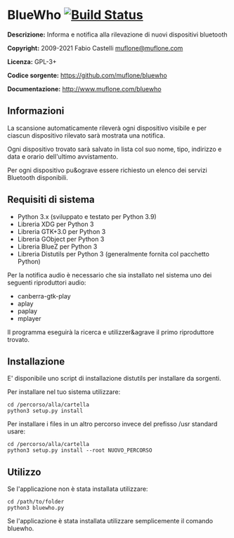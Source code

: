 BlueWho [![Build Status](https://travis-ci.org/muflone/bluewho.svg?branch=master)](https://travis-ci.org/muflone/bluewho)
=======
**Descrizione:** Informa e notifica alla rilevazione di nuovi dispositivi bluetooth

**Copyright:** 2009-2021 Fabio Castelli <muflone@muflone.com>

**Licenza:** GPL-3+

**Codice sorgente:** https://github.com/muflone/bluewho

**Documentazione:** http://www.muflone.com/bluewho

Informazioni
------------

La scansione automaticamente rilever&agrave; ogni dispositivo visibile e per
ciascun dispositivo rilevato sar&agrave; mostrata una notifica.

Ogni dispositivo trovato sar&agrave; salvato in lista col suo nome, tipo,
indirizzo e data e orario dell'ultimo avvistamento.

Per ogni dispositivo pu&ograve essere richiesto un elenco dei servizi Bluetooth
disponibili.

Requisiti di sistema
--------------------

* Python 3.x (sviluppato e testato per Python 3.9)
* Libreria XDG per Python 3
* Libreria GTK+3.0 per Python 3
* Libreria GObject per Python 3
* Libreria BlueZ per Python 3
* Libreria Distutils per Python 3 (generalmente fornita col pacchetto Python)

Per la notifica audio &egrave; necessario che sia installato nel sistema uno
dei seguenti riproduttori audio:

 * canberra-gtk-play
 * aplay
 * paplay
 * mplayer

Il programma eseguir&agrave; la ricerca e utilizzer&agrave il primo riproduttore
trovato.

Installazione
-------------

E' disponibile uno script di installazione distutils per installare da sorgenti.

Per installare nel tuo sistema utilizzare:

    cd /percorso/alla/cartella
    python3 setup.py install

Per installare i files in un altro percorso invece del prefisso /usr standard
usare:

    cd /percorso/alla/cartella
    python3 setup.py install --root NUOVO_PERCORSO

Utilizzo
--------

Se l'applicazione non è stata installata utilizzare:

    cd /path/to/folder
    python3 bluewho.py

Se l'applicazione è stata installata utilizzare semplicemente il comando
bluewho.
